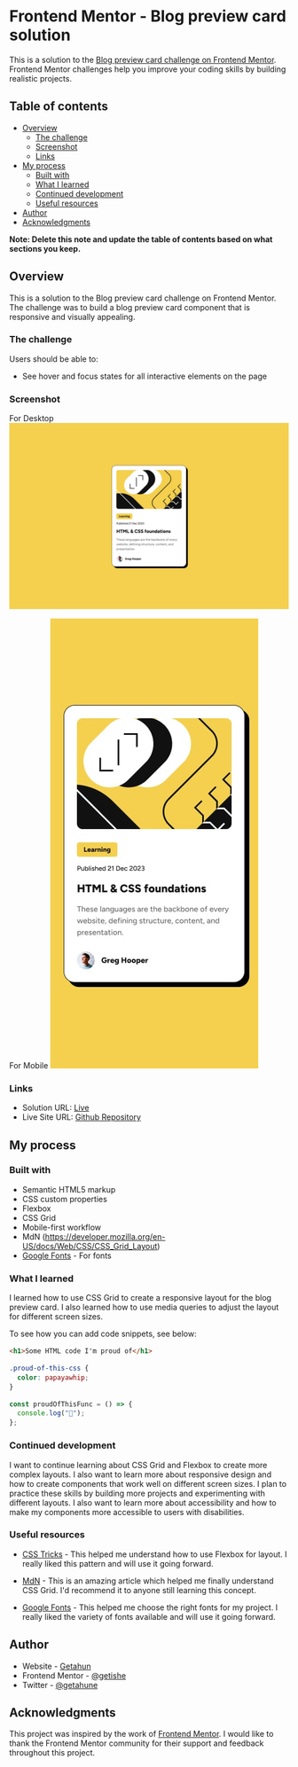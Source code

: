 # Frontend Mentor - Blog preview card solution

This is a solution to the [Blog preview card challenge on Frontend Mentor](https://www.frontendmentor.io/challenges/blog-preview-card-ckPaj01IcS). Frontend Mentor challenges help you improve your coding skills by building realistic projects.

## Table of contents

- [Overview](#overview)
  - [The challenge](#the-challenge)
  - [Screenshot](#screenshot)
  - [Links](#links)
- [My process](#my-process)
  - [Built with](#built-with)
  - [What I learned](#what-i-learned)
  - [Continued development](#continued-development)
  - [Useful resources](#useful-resources)
- [Author](#author)
- [Acknowledgments](#acknowledgments)

**Note: Delete this note and update the table of contents based on what sections you keep.**

## Overview

This is a solution to the Blog preview card challenge on Frontend Mentor. The challenge was to build a blog preview card component that is responsive and visually appealing.

### The challenge

Users should be able to:

- See hover and focus states for all interactive elements on the page

### Screenshot

For Desktop
![blog-preview-card-main](design/desktop-design.jpg)

For Mobile
![blog-preview-card-main](design/mobile-design.jpg)

### Links

- Solution URL: [Live](https://github.com/getishe/blog-preview-card-main.git)
- Live Site URL: [Github Repository](https://getishe.github.io/blog-preview-card-main/)

## My process

### Built with

- Semantic HTML5 markup
- CSS custom properties
- Flexbox
- CSS Grid
- Mobile-first workflow
- MdN (https://developer.mozilla.org/en-US/docs/Web/CSS/CSS_Grid_Layout)
- [Google Fonts](https://fonts.google.com/) - For fonts

### What I learned

I learned how to use CSS Grid to create a responsive layout for the blog preview card. I also learned how to use media queries to adjust the layout for different screen sizes.

To see how you can add code snippets, see below:

```html
<h1>Some HTML code I'm proud of</h1>
```

```css
.proud-of-this-css {
  color: papayawhip;
}
```

```js
const proudOfThisFunc = () => {
  console.log("🎉");
};
```

<!-- If you want more help with writing markdown, we'd recommend checking out [The Markdown Guide](https://www.markdownguide.org/) to learn more.

**Note: Delete this note and the content within this section and replace with your own learnings.** -->

### Continued development

I want to continue learning about CSS Grid and Flexbox to create more complex layouts. I also want to learn more about responsive design and how to create components that work well on different screen sizes.
I plan to practice these skills by building more projects and experimenting with different layouts.
I also want to learn more about accessibility and how to make my components more accessible to users with disabilities.

### Useful resources

- [CSS Tricks](https://css-tricks.com/snippets/css/a-guide-to-flexbox/) - This helped me understand how to use Flexbox for layout. I really liked this pattern and will use it going forward.

- [MdN](https://developer.mozilla.org/en-US/docs/Web/CSS/CSS_Grid_Layout) - This is an amazing article which helped me finally understand CSS Grid. I'd recommend it to anyone still learning this concept.
- [Google Fonts](https://fonts.google.com/) - This helped me choose the right fonts for my project. I really liked the variety of fonts available and will use it going forward.

## Author

- Website - [Getahun](https://github.com/getishe)
- Frontend Mentor - [@getishe](https://www.frontendmentor.io/profile/getishe)
- Twitter - [@getahune](https://www.twitter.com/getahunw)

## Acknowledgments

This project was inspired by the work of [Frontend Mentor](https://www.frontendmentor.io/). I would like to thank the Frontend Mentor community for their support and feedback throughout this project.
